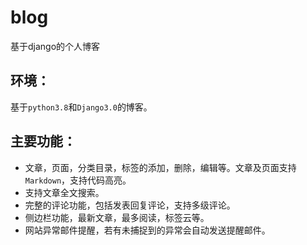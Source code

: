 # blog
基于django的个人博客

## 环境：
基于`python3.8`和`Django3.0`的博客。   

## 主要功能：
- 文章，页面，分类目录，标签的添加，删除，编辑等。文章及页面支持`Markdown`，支持代码高亮。
- 支持文章全文搜索。
- 完整的评论功能，包括发表回复评论，支持多级评论。
- 侧边栏功能，最新文章，最多阅读，标签云等。
- 网站异常邮件提醒，若有未捕捉到的异常会自动发送提醒邮件。
